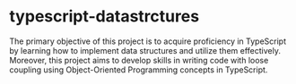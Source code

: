 # typescript-datastrctures
<p>
   The primary objective of this project is to acquire proficiency in TypeScript by learning how to implement data structures and utilize them effectively. Moreover, this project aims to develop skills in writing code with loose coupling using Object-Oriented Programming concepts in TypeScript.
</p>

